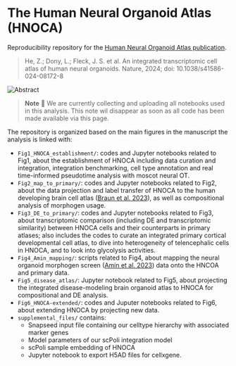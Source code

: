 # The Human Neural Organoid Atlas (HNOCA)

Reproducibility repository for the [Human Neural Organoid Atlas publication](https://doi.org/10.1038/s41586-024-08172-8).

> He, Z.; Dony, L.; Fleck, J. S. et al. An integrated transcriptomic cell atlas of human neural organoids. Nature, 2024; doi: 10.1038/s41586-024-08172-8

![Abstract](https://raw.githubusercontent.com/theislab/neural_organoid_atlas/main/supplemental_files/abstract.jpg)


> **Note**
> :construction: We are currently collecting and uploading all notebooks used in this analysis.
> This note wil disappear as soon as all code has been made available via this page.

The repository is organized based on the main figures in the manuscript the analysis is linked with:
* `Fig1_HNOCA_establishment/`: codes and Jupyter notebooks related to Fig1, about the establishment of HNOCA including data curation and integration, integration benchmarking, cell type annotation and real time-informed pseudotime analysis with moscot neural OT.
* `Fig2_map_to_primary/`: codes and Jupyter notebooks related to Fig2, about the data projection and label transfer of HNOCA to the human developing brain cell atlas ([Braun et al. 2023](https://www.science.org/doi/10.1126/science.adf1226)), as well as compositional analysis of morphogen usage.
* `Fig3_DE_to_primary/`: codes and Jupyter notebooks related to Fig3, about transcriptomic comparison (including DE and transcriptomic similarity) between HNOCA cells and their counterparts in primary atlases; also includes the codes to curate an integrated primary cortical developmental cell atlas, to dive into heterogeneity of telencephalic cells in HNOCA, and to look into glycolysis activities.
* `Fig4_Amin_mapping/`: scripts related to Fig4, about mapping the neural organoid morphogen screen ([Amin et al. 2023](https://www.biorxiv.org/content/10.1101/2023.05.31.541819v1)) data onto the HNCOA and primary data.
* `Fig5_disease_atlas/`: Jupyter notebook related to Fig5, about projecting the integrated disease-modeling brain organoid atlas to HNOCA for compositional and DE analysis.
* `Fig6_HNOCA-extended/`: codes and Juputer notebooks related to Fig6, about extending HNOCA by projecting new data.
* `supplemental_files/` contains:
  * Snapseed input file containing our celltype hierarchy with associated marker genes
  * Model parameters of our scPoli integration model
  * scPoli sample embedding of HNOCA
  * Jupyter notebook to export H5AD files for cellxgene.

